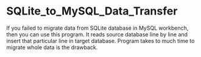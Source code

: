 # SQLite_to_MySQL_Data_Transfer
If you failed to migrate data from SQLite database in MySQL workbench, then you can use this program.
It reads source database line by line and insert that particular line in target database.
Program takes to much time to migrate whole data is the drawback.
